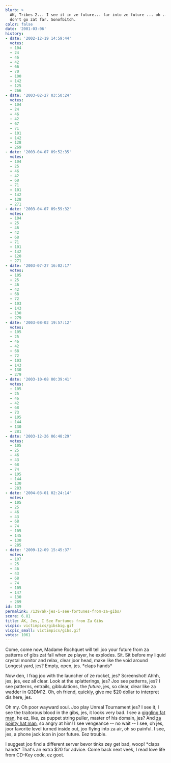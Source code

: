 ```yaml
---
blurb: >
  AK, Tribes 2... I see it in ze future... far into ze future ... oh ... so far. Gibs
  don't go zat far. Sonofbitch.
color: false
date: '2001-03-06'
history:
- date: '2002-12-19 14:59:44'
  votes:
  - 104
  - 24
  - 46
  - 42
  - 66
  - 70
  - 100
  - 142
  - 125
  - 266
- date: '2003-02-27 03:50:24'
  votes:
  - 104
  - 24
  - 46
  - 42
  - 67
  - 71
  - 101
  - 142
  - 128
  - 269
- date: '2003-04-07 09:52:35'
  votes:
  - 104
  - 25
  - 46
  - 42
  - 68
  - 71
  - 101
  - 142
  - 128
  - 271
- date: '2003-04-07 09:59:32'
  votes:
  - 104
  - 25
  - 46
  - 42
  - 68
  - 71
  - 101
  - 142
  - 128
  - 271
- date: '2003-07-27 16:02:17'
  votes:
  - 105
  - 25
  - 46
  - 42
  - 68
  - 72
  - 103
  - 143
  - 130
  - 279
- date: '2003-08-02 19:57:12'
  votes:
  - 105
  - 25
  - 46
  - 42
  - 68
  - 72
  - 103
  - 143
  - 130
  - 279
- date: '2003-10-08 00:39:41'
  votes:
  - 105
  - 25
  - 46
  - 42
  - 68
  - 73
  - 105
  - 144
  - 130
  - 281
- date: '2003-12-26 06:48:29'
  votes:
  - 105
  - 25
  - 46
  - 43
  - 68
  - 74
  - 105
  - 144
  - 130
  - 283
- date: '2004-03-01 02:24:14'
  votes:
  - 105
  - 25
  - 46
  - 43
  - 68
  - 74
  - 105
  - 145
  - 130
  - 285
- date: '2009-12-09 15:45:37'
  votes:
  - 107
  - 25
  - 46
  - 43
  - 68
  - 74
  - 105
  - 147
  - 130
  - 289
id: 139
permalink: /139/ak-jes-i-see-fortunes-from-za-gibs/
score: 6.81
title: AK, Jes, I See Fortunes from Za Gibs
vicpic: victimpics/gibsbig.gif
vicpic_small: victimpics/gibs.gif
votes: 1061
---
```


Come, come now, Madame Rochquet will tell joo your future from za
patterns of gibs zat fall when ze player, he explodes. Sit. Sit before
my liquid crystal monitor and relax, clear joor head, make like the void
around Longest yard, jes? Empty, open, jes. \*claps hands\*

Now den, I frag joo with the launcher of ze rocket, jes? Screenshot!
Ahhh, jes, jes, eez all clear. Look at the splatterings, jes? Joo see
patterns, jes? I see patterns, entrails, gibbulations, the *future*,
jes, so clear, clear like za wadder in Q3DM12. Oh, oh friend, quickly,
give me $20 dollar to interpret dis here, jes.

Oh my. Oh poor wayward soul. Joo play Unreal Tournament jes? I see it, I
see the traitorous blood in the gibs, jes, it looks very bad. I see a
[giggling fat man](%ARTICLE[135]%), he ez, like, za puppet string
puller, master of his domain, jes? And [za pointy hat
man](%ARTICLE[119]%), so angry at him! I see vengeance -- no wait --
I see, oh jes, joor favorite level turned inside out, joo flying into za
air, oh so painful. I see, jes, a phone jack icon in joor future. Eez
trouble.

I suggest joo find a different server bevor tinks zey get bad, woop!
\*claps hands\* That's an extra $20 for advice. Come back next veek, I
read love life from CD-Key code, ez goot.